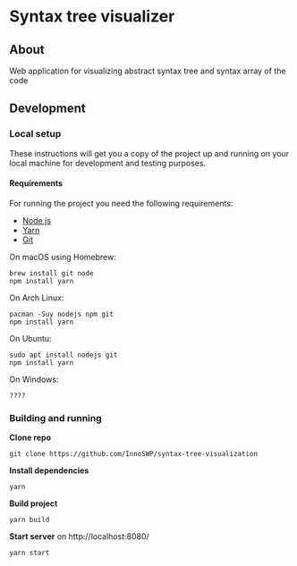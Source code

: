 # Syntax tree visualizer

## About

Web application for visualizing abstract syntax tree and syntax array of the code

## Development

### Local setup

These instructions will get you a copy of the project up and running on
your local machine for development and testing purposes.

#### Requirements

For running the project you need the following requirements:
- [Node.js](https://nodejs.org/en/)
- [Yarn](https://yarnpkg.com/getting-started/install)
- [Git](https://git-scm.com/downloads)

On macOS using Homebrew:

```shell
brew install git node
npm install yarn
```
On Arch Linux:

```shell
pacman -Suy nodejs npm git
npm install yarn
```

On Ubuntu:

```shell
sudo apt install nodejs git
npm install yarn
```

On Windows:
```shell
????
```

### Building and running

**Clone repo**
```shell
git clone https://github.com/InnoSWP/syntax-tree-visualization
```
**Install dependencies**

```shell
yarn
 ```
**Build project**

```shell
yarn build
```

**Start server** on http://localhost:8080/

```shell
yarn start
```


